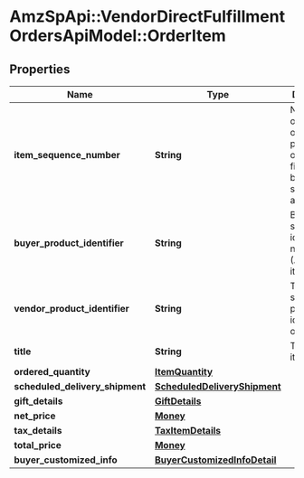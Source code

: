 # AmzSpApi::VendorDirectFulfillmentOrdersApiModel::OrderItem

## Properties
Name | Type | Description | Notes
------------ | ------------- | ------------- | -------------
**item_sequence_number** | **String** | Numbering of the item on the purchase order. The first item will be 1, the second 2, and so on. | 
**buyer_product_identifier** | **String** | Buyer&#x27;s standard identification number (ASIN) of an item. | [optional] 
**vendor_product_identifier** | **String** | The vendor selected product identification of the item. | [optional] 
**title** | **String** | Title for the item. | [optional] 
**ordered_quantity** | [**ItemQuantity**](ItemQuantity.md) |  | 
**scheduled_delivery_shipment** | [**ScheduledDeliveryShipment**](ScheduledDeliveryShipment.md) |  | [optional] 
**gift_details** | [**GiftDetails**](GiftDetails.md) |  | [optional] 
**net_price** | [**Money**](Money.md) |  | 
**tax_details** | [**TaxItemDetails**](TaxItemDetails.md) |  | [optional] 
**total_price** | [**Money**](Money.md) |  | [optional] 
**buyer_customized_info** | [**BuyerCustomizedInfoDetail**](BuyerCustomizedInfoDetail.md) |  | [optional] 

